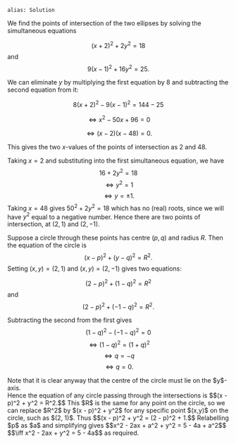 ````
alias: Solution
````

We find the points of intersection of the two ellipses by solving the simultaneous equations

$$(x + 2)^2 + 2y^2 = 18$$
and
$$9(x - 1)^2 + 16y^2 = 25.$$

We can eliminate $y$ by multiplying the first equation by $8$ and subtracting the second equation from it:

$$8(x + 2)^2 - 9(x - 1)^2 = 144 - 25$$

$$\iff x^2 - 50x + 96 = 0$$

$$\iff (x - 2)(x - 48) = 0.$$

This gives the two $x$-values of the points of intersection as $2$ and $48$.

Taking $x = 2$ and substituting into the first simultaneous equation, we have
$$16 + 2y^2 = 18$$
$$\iff y^2 = 1$$
$$\iff y = \pm1.$$
Taking $x = 48$ gives $50^2 + 2y^2 = 18$ which has no (real) roots, since we will have $y^2$ equal to a negative number. Hence there are two points of intersection, at $(2,1)$ and $(2,-1)$.


Suppose a circle through these points has centre $(p,q)$ and radius $R$. Then the equation of the circle is
$$(x - p)^2 + (y - q)^2 = R^2.$$
Setting $(x,y) = (2,1)$ and $(x,y) = (2,-1)$ gives two equations:

$$(2 - p)^2 + (1 - q)^2 = R^2$$
and
$$(2 - p)^2 + (-1 - q)^2 = R^2.$$

Subtracting the second from the first gives
$$(1 - q)^2 - (-1 - q)^2 = 0$$
$$\iff (1 - q)^2 = (1 + q)^2$$
$$\iff q = - q$$
$$\iff q = 0.$$
<div class="chalk span4 pull-right">
Note that it is clear anyway that the centre of the circle must lie on the $y$-axis.
</div>
Hence the equation of any circle passing through the intersections is
$$(x - p)^2 + y^2 = R^2.$$
This $R$ is the same for any point on the circle, so we can replace $R^2$ by $(x - p)^2 + y^2$ for any specific point $(x,y)$ on the circle, such as $(2, 1)$.  Thus
$$(x - p)^2 + y^2 = (2 - p)^2 + 1.$$
Relabelling $p$ as $a$ and simplifying gives
$$x^2 - 2ax + a^2 + y^2 = 5 - 4a + a^2$$
$$\iff x^2 - 2ax + y^2 = 5 - 4a$$
as required.
